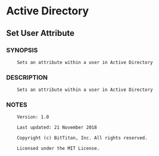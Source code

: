 # Active Directory
## Set User Attribute
### SYNOPSIS
```
    Sets an attribute within a user in Active Directory
```
### DESCRIPTION
```
    Sets an attribute within a user in Active Directory
```
### NOTES
```
    Version: 1.0
    Last updated: 21 November 2018
    Copyright (c) BitTitan, Inc. All rights reserved.
    Licensed under the MIT License.
```

